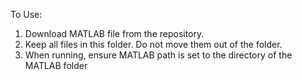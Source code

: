 To Use:
1. Download MATLAB file from the repository.
2. Keep all files in this folder. Do not move them out of the folder.
3. When running, ensure MATLAB path is set to the directory of the MATLAB folder
